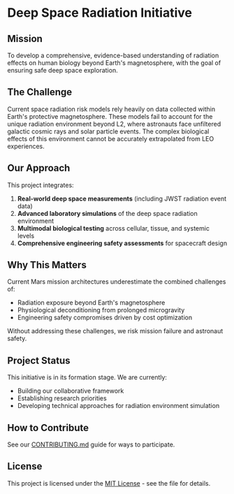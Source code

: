 # Deep Space Radiation Initiative

## Mission
To develop a comprehensive, evidence-based understanding of radiation effects on human biology beyond Earth's magnetosphere, with the goal of ensuring safe deep space exploration.

## The Challenge
Current space radiation risk models rely heavily on data collected within Earth's protective magnetosphere. These models fail to account for the unique radiation environment beyond L2, where astronauts face unfiltered galactic cosmic rays and solar particle events. The complex biological effects of this environment cannot be accurately extrapolated from LEO experiences.

## Our Approach
This project integrates:
1. **Real-world deep space measurements** (including JWST radiation event data)
2. **Advanced laboratory simulations** of the deep space radiation environment
3. **Multimodal biological testing** across cellular, tissue, and systemic levels
4. **Comprehensive engineering safety assessments** for spacecraft design

## Why This Matters
Current Mars mission architectures underestimate the combined challenges of:
- Radiation exposure beyond Earth's magnetosphere
- Physiological deconditioning from prolonged microgravity
- Engineering safety compromises driven by cost optimization

Without addressing these challenges, we risk mission failure and astronaut safety.

## Project Status
This initiative is in its formation stage. We are currently:
- Building our collaborative framework
- Establishing research priorities
- Developing technical approaches for radiation environment simulation

## How to Contribute
See our [CONTRIBUTING.md](CONTRIBUTING.md) guide for ways to participate.

## License
This project is licensed under the [MIT License](LICENSE) - see the file for details.
